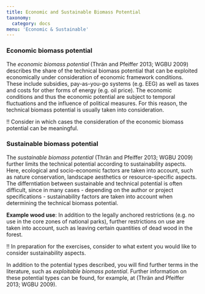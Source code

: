 ```yaml
---
title: Economic and Sustainable Biomass Potential
taxonomy:
  category: docs
menu: 'Economic & Sustainable'
---
```


### Economic biomass potential
The *economic biomass potential* (Thrän and Pfeiffer 2013; WGBU 2009) describes the share of the technical biomass potential that can be exploited economically under consideration of economic framework conditions. These include subsidies, pay-as-you-go systems (e.g. EEG) as well as taxes and costs for other forms of energy (e.g. oil price). The economic conditions and thus the economic potential are subject to temporal fluctuations and the influence of political measures. For this reason, the technical biomass potential is usually taken into consideration. 

!! Consider in which cases the consideration of the economic biomass potential can be meaningful.

### Sustainable biomass potential
The *sustainable biomass potential* (Thrän and Pfeiffer 2013; WGBU 2009) further limits the technical potential according to sustainability aspects. Here, ecological and socio-economic factors are taken into account, such as nature conservation, landscape aesthetics or resource-specific aspects. The differntiation between sustainable and technical potential is often difficult, since in many cases - depending on the author or project specifications - sustainability factors are taken into account when determining the technical biomass potential.  

**Example wood use**: In addition to the legally anchored restrictions (e.g. no use in the core zones of national parks), further restrictions on use are taken into account, such as leaving certain quantities of dead wood in the forest.

!! In preparation for the exercises, consider to what extent you would like to consider sustainability aspects.

In addition to the potential types described, you will find further terms in the literature, such as *exploitable biomass potential*. Further information on these potential types can be found, for example, at (Thrän and Pfeiffer 2013; WGBU 2009). 
